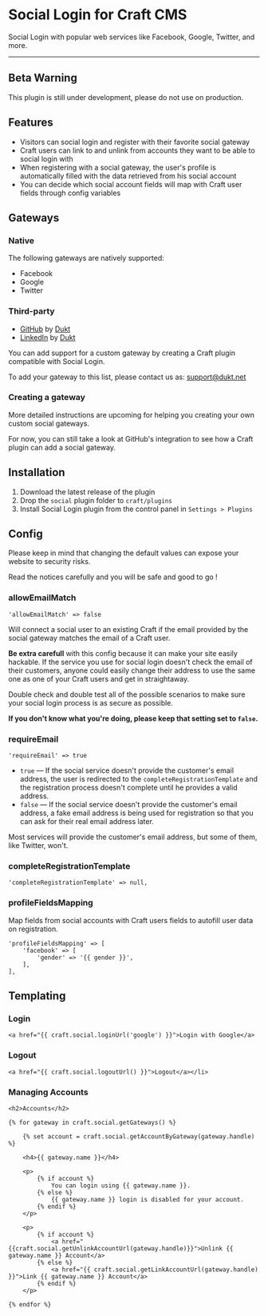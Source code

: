 # Social Login for Craft CMS

Social Login with popular web services like Facebook, Google, Twitter, and more.

-------------------------------------------

## Beta Warning

This plugin is still under development, please do not use on production.

## Features

- Visitors can social login and register with their favorite social gateway
- Craft users can link to and unlink from accounts they want to be able to social login with
- When registering with a social gateway, the user's profile is automatically filled with the data retrieved from his social account
- You can decide which social account fields will map with Craft user fields through config variables

## Gateways


### Native

The following gateways are natively supported:

- Facebook
- Google
- Twitter

### Third-party

- [GitHub](https://dukt.net/craft/github) by [Dukt](https://dukt.net/)
- [LinkedIn](https://dukt.net/craft/linkedin) by [Dukt](https://dukt.net/)

You can add support for a custom gateway by creating a Craft plugin compatible with Social Login.

To add your gateway to this list, please contact us as: [support@dukt.net](mailto:support@dukt.net)

### Creating a gateway

More detailed instructions are upcoming for helping you creating your own custom social gateways.

For now, you can still take a look at GitHub's integration to see how a Craft plugin can add a social gateway.

## Installation

1. Download the latest release of the plugin
2. Drop the `social` plugin folder to `craft/plugins`
3. Install Social Login plugin from the control panel in `Settings > Plugins`

## Config

Please keep in mind that changing the default values can expose your website to security risks.

Read the notices carefully and you will be safe and good to go !

### allowEmailMatch

    'allowEmailMatch' => false

Will connect a social user to an existing Craft if the email provided by the social gateway matches the email of a Craft user.

**Be extra carefull** with this config because it can make your site easily hackable.
If the service you use for social login doesn't check the email of their customers, anyone could easily change their address to use the same one as one of your Craft users and get in straightaway.

Double check and double test all of the possible scenarios to make sure your social login process is as secure as possible.

**If you don't know what you're doing, please keep that setting set to `false`.**


### requireEmail

    'requireEmail' => true

- `true` — If the social service doesn't provide the customer's email address, the user is redirected to the `completeRegistrationTemplate` and the registration process doesn't complete until he provides a valid address.
- `false` — If the social service doesn't provide the customer's email address, a fake email address is being used for registration so that you can ask for their real email address later.

Most services will provide the customer's email address, but some of them, like Twitter, won't.

### completeRegistrationTemplate

    'completeRegistrationTemplate' => null,

### profileFieldsMapping

Map fields from social accounts with Craft users fields to autofill user data on registration.

    'profileFieldsMapping' => [
        'facebook' => [
            'gender' => '{{ gender }}',
        ],
    ],

## Templating


### Login

    <a href="{{ craft.social.loginUrl('google') }}">Login with Google</a>


### Logout

    <a href="{{ craft.social.logoutUrl() }}">Logout</a></li>

### Managing Accounts

    <h2>Accounts</h2>

    {% for gateway in craft.social.getGateways() %}

        {% set account = craft.social.getAccountByGateway(gateway.handle) %}

        <h4>{{ gateway.name }}</h4>

        <p>
            {% if account %}
                You can login using {{ gateway.name }}.
            {% else %}
                {{ gateway.name }} login is disabled for your account.
            {% endif %}
        </p>

        <p>
            {% if account %}
                <a href="{{craft.social.getUnlinkAccountUrl(gateway.handle)}}">Unlink {{ gateway.name }} Account</a>
            {% else %}
                <a href="{{ craft.social.getLinkAccountUrl(gateway.handle) }}">Link {{ gateway.name }} Account</a>
            {% endif %}
        </p>

    {% endfor %}

